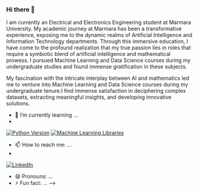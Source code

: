 ### Hi there 👋

I am currently an Electrical and Electronics Engineering student at Marmara University. My academic journey at Marmara has been a transformative experience, exposing me to the dynamic realms of Artificial Intelligence and Information Technology departments. Through this immersive education, I have come to the profound realization that my true passion lies in roles that require a symbiotic blend of artificial intelligence and mathematical prowess. I pursued Machine Learning and Data Science courses during my undergraduate studies and found immense gratification in these subjects.

My fascination with the intricate interplay between AI and mathematics led me to venture into Machine Learning and Data Science courses during my undergraduate tenure.I find immense satisfaction in deciphering complex datasets, extracting meaningful insights, and developing innovative solutions.
 
 
- 🌱 I’m currently learning ...
- 
[![Python Version](https://img.shields.io/badge/python-brightgreen.svg)](https://www.python.org/)  [![Machine Learning Libraries](https://img.shields.io/badge/libs-scikit%20learn%2C%20tensorflow-blue)](https://github.com/KullaniciAdi/ProjeAdi)

- 📫 How to reach me: ...
- 
[![LinkedIn](https://img.shields.io/badge/LinkedIn-blue)](https://www.linkedin.com/in/seyma-kaya-02b3ba1b0/)

- 😄 Pronouns: ...
- ⚡ Fun fact: ...
-->
